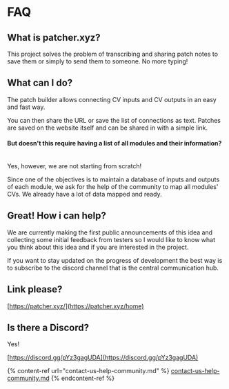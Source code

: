 # FAQ

## What is patcher.xyz?

This project solves the problem of transcribing and sharing patch notes to save them or simply to send them to someone. No more typing!

## What can I do?

The patch builder allows connecting CV inputs and CV outputs in an easy and fast way.

You can then share the URL or save the list of connections as text. Patches are saved on the website itself and can be shared in with a simple link.

#### But doesn't this require having a list of all modules and their information?

\
Yes, however, we are not starting from scratch!&#x20;

Since one of the objectives is to maintain a database of inputs and outputs of each module, we ask for the help of the community to map all modules' CVs. We already have a lot of data mapped and ready.

## Great! How i can help?

We are currently making the first public announcements of this idea and collecting some initial feedback from testers so I would like to know what you think about this idea and if you are interested in the project.

If you want to stay updated on the progress of development the best way is to subscribe to the discord channel that is the central communication hub.

## Link please?

[https://patcher.xyz/](https://patcher.xyz/home)

## Is there a Discord?

Yes!&#x20;

[https://discord.gg/pYz3gagUDA](https://discord.gg/pYz3gagUDA)

{% content-ref url="contact-us-help-community.md" %}
[contact-us-help-community.md](contact-us-help-community.md)
{% endcontent-ref %}
